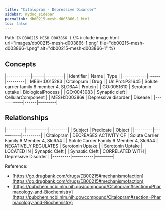 ```yaml
---
title: "Citalopram - Depressive Disorder"
sidebar: mydoc_sidebar
permalink: db00215-mesh-d003866-1.html
toc: false 
---
```



Path ID: `DB00215_MESH_D003866_1`
{% include image.html url="images/db00215-mesh-d003866-1.png" file="db00215-mesh-d003866-1.png" alt="db00215-mesh-d003866-1" %}

## Concepts

|------------|------|---------|
| Identifier | Name | Type    |
|------------|------|---------|
| MESH:D015283 | Citalopram | Drug |
| UniProt:P31645 | Solute carrier family 6 member 4, SLC6A4 | Protein |
| GO:0051610 | Serotonin uptake | BiologicalProcess |
| GO:0043083 | Synaptic cleft | CellularComponent |
| MESH:D003866 | Depressive disorder | Disease |
|------------|------|---------|

## Relationships

|---------|-----------|---------|
| Subject | Predicate | Object  |
|---------|-----------|---------|
| Citalopram | DECREASES ACTIVITY OF | Solute Carrier Family 6 Member 4, Slc6A4 |
| Solute Carrier Family 6 Member 4, Slc6A4 | NEGATIVELY REGULATES | Serotonin Uptake |
| Serotonin Uptake | LOCATED IN | Synaptic Cleft |
| Synaptic Cleft | CORRELATED WITH | Depressive Disorder |
|---------|-----------|---------|

Reference: 
  - [https://go.drugbank.com/drugs/DB00215#mechanismofaction](https://go.drugbank.com/drugs/DB00215#mechanismofaction)
  - [https://pubchem.ncbi.nlm.nih.gov/compound/Citalopram#section=Pharmacology-and-Biochemistry](https://pubchem.ncbi.nlm.nih.gov/compound/Citalopram#section=Pharmacology-and-Biochemistry)
